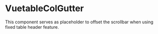 # VuetableColGutter

This component serves as placeholder to offset the scrollbar when using fixed table header feature.

